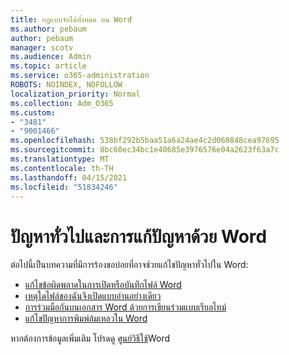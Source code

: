 ```yaml
---
title: กฎแบบจับได้ทั้งหมด บน Word
ms.author: pebaum
author: pebaum
manager: scotv
ms.audience: Admin
ms.topic: article
ms.service: o365-administration
ROBOTS: NOINDEX, NOFOLLOW
localization_priority: Normal
ms.collection: Adm_O365
ms.custom:
- "3481"
- "9001466"
ms.openlocfilehash: 538bf292b5baa51a6a24ae4c2d060848cea97695
ms.sourcegitcommit: 8bc60ec34bc1e40685e3976576e04a2623f63a7c
ms.translationtype: MT
ms.contentlocale: th-TH
ms.lasthandoff: 04/15/2021
ms.locfileid: "51834246"
---
```

# <a name="common-issues-and-resolutions-with-word"></a>ปัญหาทั่วไปและการแก้ปัญหาด้วย Word

ต่อไปนี้เป็นบทความที่มีการร้องขอบ่อยที่อาจช่วยแก้ไขปัญหาทั่วไปใน Word:

- [แก้ไขข้อผิดพลาดในการเปิดหรือบันทึกไฟล์ Word](https://docs.microsoft.com/alchemyinsights/errors-opening-or-saving-files)
- [เหตุใดไฟล์ของฉันจึงเปิดแบบอ่านอย่างเดียว](https://support.office.com/article/why-did-my-file-open-read-only-3ab4b792-da50-4b38-8628-14c64e1f1d15)
- [การร่วมมือกันบนเอกสาร Word ด้วยการเขียนร่วมแบบเรียลไทม์](https://support.office.com/article/collaborate-on-word-documents-with-real-time-co-authoring-7dd3040c-3f30-4fdd-bab0-8586492a1f1d?wt.mc_id=fsn_word_share_and_coauthor)
- [แก้ไขปัญหาการพิมพ์ล้มเหลวใน Word](https://docs.microsoft.com/office/troubleshoot/word/print-failures-in-word)

หากต้องการข้อมูลเพิ่มเติม โปรดดู [ศูนย์วิธีใช้](https://support.office.com/word)Word
